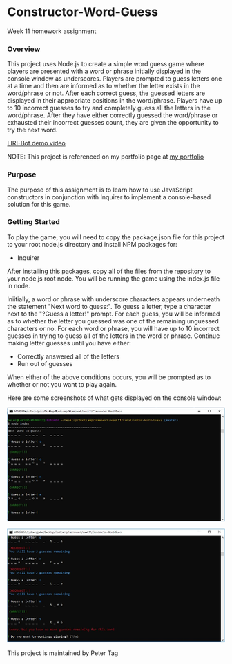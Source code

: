# Constructor-Word-Guess
Week 11 homework assignment


### Overview
This project uses Node.js to create a simple word guess game where players are presented with a word or phrase initially displayed in the console window as underscores. Players are prompted to guess letters one at a time and then are informed as to whether the letter exists in the word/phrase or not. After each correct guess, the guessed letters are displayed in their appropriate positions in the word/phrase. Players have up to 10 incorrect guesses to try and completely guess all the letters in the word/phrase. After they have either correctly guessed the word/phrase or exhausted their incorrect guesses count, they are given the opportunity to try the next word.

[LIRI-Bot demo video](https://github.com/phtag/LIRI-Bot/tree/master/videos/LIRI-Bot_demo.webm)

NOTE: This project is referenced on my portfolio page at [my portfolio](https://phtag.github.io/Updated-portfolio/)

### Purpose
The purpose of this assignment is to learn how to use JavaScript constructors in conjunction with Inquirer to implement a console-based  solution for this game. 

### Getting Started
To play the game, you will need to copy the package.json file for this project to your root node.js directory and install NPM packages for:
* Inquirer

After installing this packages, copy all of the files from the repository to your node.js root node. You will be running the game using the index.js file in node. 

Iniitially, a word or phrase with underscore characters appears underneath the statement "Next word to guess:". To guess a letter, type a character next to the "?Guess a letter!" prompt. For each guess, you will be informed as to whether the letter you guessed was one of the remaining unguessed characters or no. For each word or phrase, you will have up to 10 incorrect guesses in trying to guess all of the letters in the word or phrase. Continue making letter guesses until you have either:
* Correctly answered all of the letters
* Run out of guesses

When either of the above conditions occurs, you will be prompted as to whether or not you want to play again.

Here are some screenshots of what gets displayed on the console window:

![Constructor word game Screenshot](Constructor-word-game.jpg)

![Constructor word game Screenshot](Constructor-word-game2.jpg)

This project is maintained by Peter Tag
